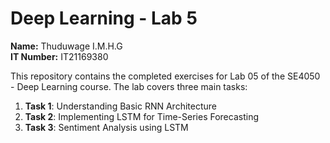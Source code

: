 # Deep Learning - Lab 5

**Name:** Thuduwage I.M.H.G  
**IT Number:** IT21169380

This repository contains the completed exercises for Lab 05 of the SE4050 - Deep Learning course. The lab covers three main tasks:

1. **Task 1**: Understanding Basic RNN Architecture
2. **Task 2**: Implementing LSTM for Time-Series Forecasting
3. **Task 3**: Sentiment Analysis using LSTM
